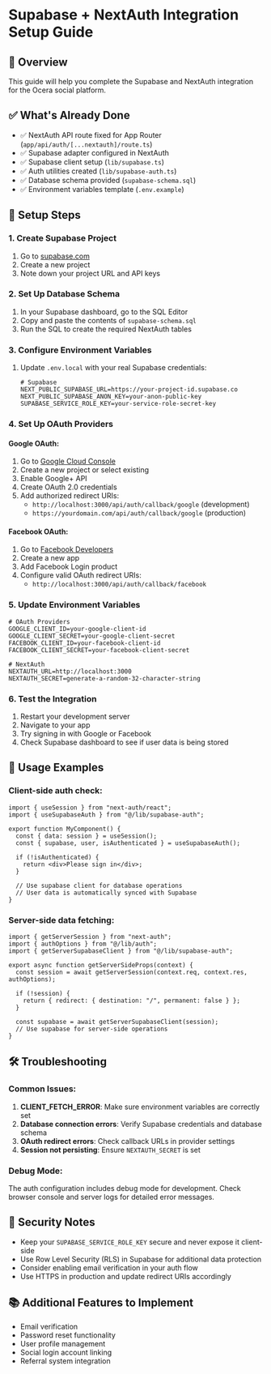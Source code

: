 # Supabase + NextAuth Integration Setup Guide

## 🎯 Overview

This guide will help you complete the Supabase and NextAuth integration for the Ocera social platform.

## ✅ What's Already Done

- ✅ NextAuth API route fixed for App Router (`app/api/auth/[...nextauth]/route.ts`)
- ✅ Supabase adapter configured in NextAuth
- ✅ Supabase client setup (`lib/supabase.ts`)
- ✅ Auth utilities created (`lib/supabase-auth.ts`)
- ✅ Database schema provided (`supabase-schema.sql`)
- ✅ Environment variables template (`.env.example`)

## 🚀 Setup Steps

### 1. Create Supabase Project

1. Go to [supabase.com](https://supabase.com)
2. Create a new project
3. Note down your project URL and API keys

### 2. Set Up Database Schema

1. In your Supabase dashboard, go to the SQL Editor
2. Copy and paste the contents of `supabase-schema.sql`
3. Run the SQL to create the required NextAuth tables

### 3. Configure Environment Variables

1. Update `.env.local` with your real Supabase credentials:
   ```env
   # Supabase
   NEXT_PUBLIC_SUPABASE_URL=https://your-project-id.supabase.co
   NEXT_PUBLIC_SUPABASE_ANON_KEY=your-anon-public-key
   SUPABASE_SERVICE_ROLE_KEY=your-service-role-secret-key
   ```

### 4. Set Up OAuth Providers

#### Google OAuth:

1. Go to [Google Cloud Console](https://console.cloud.google.com)
2. Create a new project or select existing
3. Enable Google+ API
4. Create OAuth 2.0 credentials
5. Add authorized redirect URIs:
   - `http://localhost:3000/api/auth/callback/google` (development)
   - `https://yourdomain.com/api/auth/callback/google` (production)

#### Facebook OAuth:

1. Go to [Facebook Developers](https://developers.facebook.com)
2. Create a new app
3. Add Facebook Login product
4. Configure valid OAuth redirect URIs:
   - `http://localhost:3000/api/auth/callback/facebook`

### 5. Update Environment Variables

```env
# OAuth Providers
GOOGLE_CLIENT_ID=your-google-client-id
GOOGLE_CLIENT_SECRET=your-google-client-secret
FACEBOOK_CLIENT_ID=your-facebook-client-id
FACEBOOK_CLIENT_SECRET=your-facebook-client-secret

# NextAuth
NEXTAUTH_URL=http://localhost:3000
NEXTAUTH_SECRET=generate-a-random-32-character-string
```

### 6. Test the Integration

1. Restart your development server
2. Navigate to your app
3. Try signing in with Google or Facebook
4. Check Supabase dashboard to see if user data is being stored

## 🔧 Usage Examples

### Client-side auth check:

```tsx
import { useSession } from "next-auth/react";
import { useSupabaseAuth } from "@/lib/supabase-auth";

export function MyComponent() {
  const { data: session } = useSession();
  const { supabase, user, isAuthenticated } = useSupabaseAuth();

  if (!isAuthenticated) {
    return <div>Please sign in</div>;
  }

  // Use supabase client for database operations
  // User data is automatically synced with Supabase
}
```

### Server-side data fetching:

```tsx
import { getServerSession } from "next-auth";
import { authOptions } from "@/lib/auth";
import { getServerSupabaseClient } from "@/lib/supabase-auth";

export async function getServerSideProps(context) {
  const session = await getServerSession(context.req, context.res, authOptions);

  if (!session) {
    return { redirect: { destination: "/", permanent: false } };
  }

  const supabase = await getServerSupabaseClient(session);
  // Use supabase for server-side operations
}
```

## 🛠️ Troubleshooting

### Common Issues:

1. **CLIENT_FETCH_ERROR**: Make sure environment variables are correctly set
2. **Database connection errors**: Verify Supabase credentials and database schema
3. **OAuth redirect errors**: Check callback URLs in provider settings
4. **Session not persisting**: Ensure `NEXTAUTH_SECRET` is set

### Debug Mode:

The auth configuration includes debug mode for development. Check browser console and server logs for detailed error messages.

## 🔐 Security Notes

- Keep your `SUPABASE_SERVICE_ROLE_KEY` secure and never expose it client-side
- Use Row Level Security (RLS) in Supabase for additional data protection
- Consider enabling email verification in your auth flow
- Use HTTPS in production and update redirect URIs accordingly

## 📚 Additional Features to Implement

- Email verification
- Password reset functionality
- User profile management
- Social login account linking
- Referral system integration
